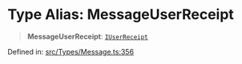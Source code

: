 # Type Alias: MessageUserReceipt

> **MessageUserReceipt**: [`IUserReceipt`](../namespaces/proto/interfaces/IUserReceipt.md)

Defined in: [src/Types/Message.ts:356](https://github.com/Fokusdotid/bail/blob/82f46c566476ac566bfd781dede14412fcdfb787/src/Types/Message.ts#L356)
